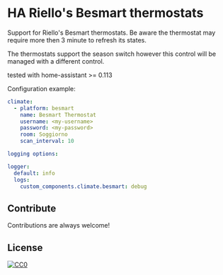 
# HA Riello's Besmart thermostats 

Support for Riello's Besmart thermostats.
Be aware the thermostat may require more then 3 minute to refresh its states.

The thermostats support the season switch however this control will be managed with a 
different control.

tested with home-assistant >= 0.113

Configuration example:

```yaml
climate:
  - platform: besmart
    name: Besmart Thermostat
    username: <my-username>
    password: <my-password>
    room: Soggiorno
    scan_interval: 10

logging options:

logger:
  default: info
  logs:
    custom_components.climate.besmart: debug
```

## Contribute

Contributions are always welcome!

## License

[![CC0](https://licensebuttons.net/p/zero/1.0/88x31.png)](https://creativecommons.org/publicdomain/zero/1.0/)
